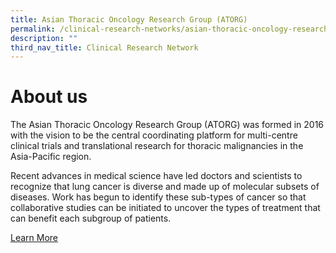 ```yaml
---
title: Asian Thoracic Oncology Research Group (ATORG)
permalink: /clinical-research-networks/asian-thoracic-oncology-research-group-atorg/
description: ""
third_nav_title: Clinical Research Network
---
```

**About us**
============
The Asian Thoracic Oncology Research Group (ATORG) was formed in 2016 with the vision to be the central coordinating platform for multi-centre clinical trials and translational research for thoracic malignancies in the Asia-Pacific region.

Recent advances in medical science have led doctors and scientists to recognize that lung cancer is diverse and made up of molecular subsets of diseases. Work has begun to identify these sub-types of cancer so that collaborative studies can be initiated to uncover the types of treatment that can benefit each subgroup of patients.


[Learn More](/atorg/about-atorg/)